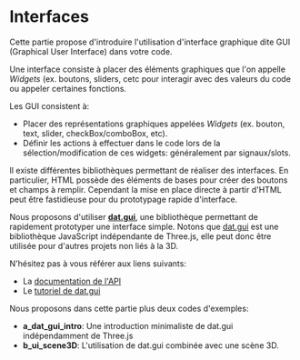 # Interfaces

Cette partie propose d'introduire l'utilisation d'interface graphique dite GUI (Graphical User Interface) dans votre code.

Une interface consiste à placer des éléments graphiques que l'on appelle _Widgets_ (ex. boutons, sliders, cetc pour interagir avec des valeurs du code ou appeler certaines fonctions.

Les GUI consistent à:
- Placer des représentations graphiques appelées _Widgets_ (ex. bouton, text, slider, checkBox/comboBox, etc).
- Définir les actions à effectuer dans le code lors de la sélection/modification de ces widgets: généralement par signaux/slots.

Il existe différentes bibliothèques permettant de réaliser des interfaces. En particulier, HTML possède des éléments de bases pour créer des boutons et champs à remplir.
Cependant la mise en place directe à partir d'HTML peut être fastidieuse pour du prototypage rapide d'interface.

Nous proposons d'utiliser __[dat.gui](https://github.com/dataarts/dat.gui)__, une bibliothèque permettant de rapidement prototyper une interface simple.
Notons que [dat.gui](https://github.com/dataarts/dat.gui) est une bibliothèque JavaScript indépendante de Three.js, elle peut donc être utilisée pour d'autres projets non liés à la 3D.

N'hésitez pas à vous référer aux liens suivants:
* La [documentation de l'API](https://github.com/dataarts/dat.gui/blob/master/API.md)
* Le [tutoriel de dat.gui](http://workshop.chromeexperiments.com/examples/gui/#1--Basic-Usage)


Nous proposons dans cette partie plus deux codes d'exemples:
* __a_dat_gui_intro__: Une introduction minimaliste de dat.gui indépendamment de Three.js
* __b_ui_scene3D__: L'utilisation de dat.gui combinée avec une scène 3D.
